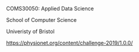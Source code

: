 COMS30050: Applied Data Science

School of Computer Science

Univeristy of Bristol

https://physionet.org/content/challenge-2019/1.0.0/